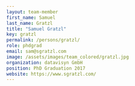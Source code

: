 ```yaml
---
layout: team-member
first_name: Samuel
last_name: Gratzl
title: "Samuel Gratzl"
key: gratzl
permalink: /persons/gratzl/
role: phdgrad
email: sam@sgratzl.com
image: /assets/images/team_colored/gratzl.jpg
organization: datavisyn GmbH
position: PhD Graduation 2017
website: https://www.sgratzl.com/
---
```


